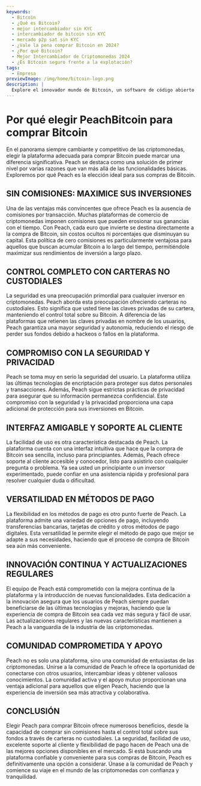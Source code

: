 ```yaml
---
keywords:
  - Bitcoin
  - ¿Qué es Bitcoin?
  - mejor intercambiador sin KYC
  - intercambiador de bitcoin sin KYC
  - mercado p2p sat sin KYC
  - ¿Vale la pena comprar Bitcoin en 2024?
  - ¿Por qué Bitcoin?
  - Mejor Intercambiador de Criptomonedas 2024
  - ¿Es Bitcoin seguro frente a la explotación?
tags:
  - Empresa
previewImage: /img/home/bitcoin-logo.png
description: |
  Explore el innovador mundo de Bitcoin, un software de código abierto pionero que facilita una moneda digital y descentralizada en una red global.
---
```


# Por qué elegir PeachBitcoin para comprar Bitcoin

En el panorama siempre cambiante y competitivo de las criptomonedas, elegir la plataforma adecuada para comprar Bitcoin puede marcar una diferencia significativa. Peach se destaca como una solución de primer nivel por varias razones que van más allá de las funcionalidades básicas. Exploremos por qué Peach es la elección ideal para sus compras de Bitcoin.

## SIN COMISIONES: MAXIMICE SUS INVERSIONES

Una de las ventajas más convincentes que ofrece Peach es la ausencia de comisiones por transacción. Muchas plataformas de comercio de criptomonedas imponen comisiones que pueden erosionar sus ganancias con el tiempo. Con Peach, cada euro que invierte se destina directamente a la compra de Bitcoin, sin costos ocultos ni porcentajes que disminuyan su capital. Esta política de cero comisiones es particularmente ventajosa para aquellos que buscan acumular Bitcoin a lo largo del tiempo, permitiéndole maximizar sus rendimientos de inversión a largo plazo.

## CONTROL COMPLETO CON CARTERAS NO CUSTODIALES

La seguridad es una preocupación primordial para cualquier inversor en criptomonedas. Peach aborda esta preocupación ofreciendo carteras no custodiales. Esto significa que usted tiene las claves privadas de su cartera, manteniendo el control total sobre su Bitcoin. A diferencia de las plataformas que retienen las claves privadas en nombre de los usuarios, Peach garantiza una mayor seguridad y autonomía, reduciendo el riesgo de perder sus fondos debido a hackeos o fallos en la plataforma.

## COMPROMISO CON LA SEGURIDAD Y PRIVACIDAD

Peach se toma muy en serio la seguridad del usuario. La plataforma utiliza las últimas tecnologías de encriptación para proteger sus datos personales y transacciones. Además, Peach sigue estrictas prácticas de privacidad para asegurar que su información permanezca confidencial. Este compromiso con la seguridad y la privacidad proporciona una capa adicional de protección para sus inversiones en Bitcoin.

## INTERFAZ AMIGABLE Y SOPORTE AL CLIENTE

La facilidad de uso es otra característica destacada de Peach. La plataforma cuenta con una interfaz intuitiva que hace que la compra de Bitcoin sea sencilla, incluso para principiantes. Además, Peach ofrece soporte al cliente accesible y conocedor, listo para asistirlo con cualquier pregunta o problema. Ya sea usted un principiante o un inversor experimentado, puede confiar en una asistencia rápida y profesional para resolver cualquier duda o dificultad.

## VERSATILIDAD EN MÉTODOS DE PAGO

La flexibilidad en los métodos de pago es otro punto fuerte de Peach. La plataforma admite una variedad de opciones de pago, incluyendo transferencias bancarias, tarjetas de crédito y otros métodos de pago digitales. Esta versatilidad le permite elegir el método de pago que mejor se adapte a sus necesidades, haciendo que el proceso de compra de Bitcoin sea aún más conveniente.

## INNOVACIÓN CONTINUA Y ACTUALIZACIONES REGULARES

El equipo de Peach está comprometido con la mejora continua de la plataforma y la introducción de nuevas funcionalidades. Esta dedicación a la innovación asegura que los usuarios de Peach siempre puedan beneficiarse de las últimas tecnologías y mejoras, haciendo que la experiencia de compra de Bitcoin sea cada vez más segura y fácil de usar. Las actualizaciones regulares y las nuevas características mantienen a Peach a la vanguardia de la industria de las criptomonedas.

## COMUNIDAD COMPROMETIDA Y APOYO

Peach no es solo una plataforma, sino una comunidad de entusiastas de las criptomonedas. Unirse a la comunidad de Peach le ofrece la oportunidad de conectarse con otros usuarios, intercambiar ideas y obtener valiosos conocimientos. La comunidad activa y el apoyo mutuo proporcionan una ventaja adicional para aquellos que eligen Peach, haciendo que la experiencia de inversión sea más atractiva y colaborativa.

## CONCLUSIÓN

Elegir Peach para comprar Bitcoin ofrece numerosos beneficios, desde la capacidad de comprar sin comisiones hasta el control total sobre sus fondos a través de carteras no custodiales. La seguridad, facilidad de uso, excelente soporte al cliente y flexibilidad de pago hacen de Peach una de las mejores opciones disponibles en el mercado. Si está buscando una plataforma confiable y conveniente para sus compras de Bitcoin, Peach es definitivamente una opción a considerar. Únase a la comunidad de Peach y comience su viaje en el mundo de las criptomonedas con confianza y tranquilidad.